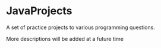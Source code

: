 # JavaProjects
A set of practice projects to various programming questions.

More descriptions will be added at a future time
